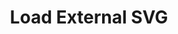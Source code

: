 ---
title: Load External SVG
id: load-svg
script: /examples/interaction/load-svg.js
description: This interactive demonstrates how to load and use an external svg.
input: undefined
tags: undefined
weight: undefined
draft: undefined
---